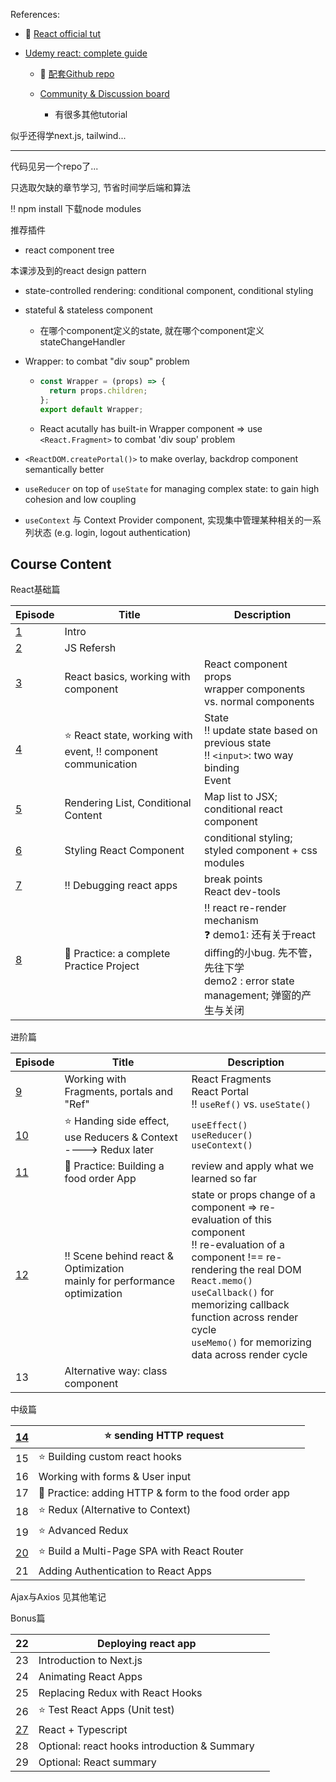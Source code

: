 References:

+ :book: [React official tut](https://react.dev/learn)

+ [Udemy react: complete guide](https://www.udemy.com/course/react-the-complete-guide-incl-redux/learn/lecture/25595350#overview)

  + :book: [配套Github repo](https://github.com/academind/react-complete-guide-code/tree/01-getting-started)

  + [Community & Discussion board](https://academind.com/community/)
    + 有很多其他tutorial

似乎还得学next.js, tailwind...




---

代码见另一个repo了...

只选取欠缺的章节学习, 节省时间学后端和算法



:bangbang: npm install 下载node modules

推荐插件

+ react component tree



本课涉及到的react design pattern

+ state-controlled rendering:  conditional component, conditional styling

+ stateful & stateless component
  + 在哪个component定义的state, 就在哪个component定义stateChangeHandler

+ Wrapper: to combat "div soup" problem

  + ```js
    const Wrapper = (props) => {
      return props.children;
    };
    export default Wrapper;
    ```


  + React acutally has built-in Wrapper component => use `<React.Fragment>` to combat 'div soup' problem

+ `<ReactDOM.createPortal()>` to make overlay, backdrop component semantically better

+ `useReducer` on top of `useState` for managing complex state: to gain high cohesion and low coupling 

+ `useContext` 与 Context Provider component, 实现集中管理某种相关的一系列状态 (e.g. login, logout authentication)



## Course Content


React基础篇

| Episode             | Title                                                        | Description |
| ------------------- | ------------------------------------------------------------ | ----------- |
| [1](./C1/README.md) | Intro                                                        |             |
| [2](./C2/README.md) | JS Refersh                                                   |             |
| [3](./C3/README.md) | React basics, working with component                         | React component <br> props <br> wrapper components vs. normal components |
| [4](./C4/README.md) | :star: React state, working with event,  :bangbang: component communication | State <br> :bangbang: update state based on previous state <br> :bangbang: `<input>`: two way binding <br>Event |
| [5](./C5/README.md)                   | Rendering List, Conditional Content                          | Map list to JSX; <br>conditional react component |
| [6](./C6/README.md) | Styling React Component                                      | conditional styling; <br>styled component + css modules |
| [7](./C7/README.md) | :bangbang: Debugging react apps                              | break points <br>React dev-tools |
| [8](./C8/README.md) | :gem: Practice: a complete Practice Project         | :bangbang: react re-render mechanism <br> :question: demo1:  还有关于react diffing的小bug. 先不管， 先往下学 <br> demo2 : error state management; 弹窗的产生与关闭<br> |

进阶篇

| Episode               | Title                                                        | Description                                                  |
| --------------------- | ------------------------------------------------------------ | ------------------------------------------------------------ |
| [9](./C9/README.md)   | Working with Fragments, portals and "Ref"                    | React Fragments<br>React Portal<br>:bangbang: `useRef()` vs. `useState()` |
| [10](./C10/README.md) | :star: Handing side effect, use Reducers & Context   ----> Redux later | `useEffect()` <br>`useReducer()` <br>`useContext()`          |
| [11](./C11/README.md) | :gem: Practice: Building a food order App                    | review and apply what we learned so far                      |
| [12](./C12/README.md) | :bangbang: Scene behind react & Optimization <br> mainly for performance optimization | state or props change of a component => re-evaluation of this component<br>:bangbang: re-evaluation of a component !== re-rendering the real DOM <br> `React.memo()` <br> `useCallback()`  for memorizing callback function across render cycle<br> `useMemo()`  for memorizing data across render cycle |
| 13                    | Alternative way: class component                             |                                                              |

中级篇

| [14](./C14/README.md) | :star: sending HTTP request                              |      |
| --------------------- | -------------------------------------------------------- | ---- |
| 15                    | :star: Building custom react hooks                       |      |
| 16                    | Working with forms & User input                          |      |
| 17                    | :gem: Practice: adding HTTP & form to the food order app |      |
| 18                    | :star: Redux (Alternative to Context)                    |      |
| 19                    | :star: Advanced Redux                                    |      |
| [20](./C20/README.md) | :star: Build a Multi-Page SPA with React Router          |      |
| 21                    | Adding Authentication to React Apps                      |      |

Ajax与Axios 见其他笔记



Bonus篇

| 22                    | Deploying react app                          |      |
| --------------------- | -------------------------------------------- | ---- |
| 23                    | Introduction to Next.js                      |      |
| 24                    | Animating React Apps                         |      |
| 25                    | Replacing Redux with React Hooks             |      |
| 26                    | :star: Test React Apps (Unit test)           |      |
| [27](./C27/README.md) | React + Typescript                           |      |
| 28                    | Optional: react hooks introduction & Summary |      |
| 29                    | Optional: React summary                      |      |
